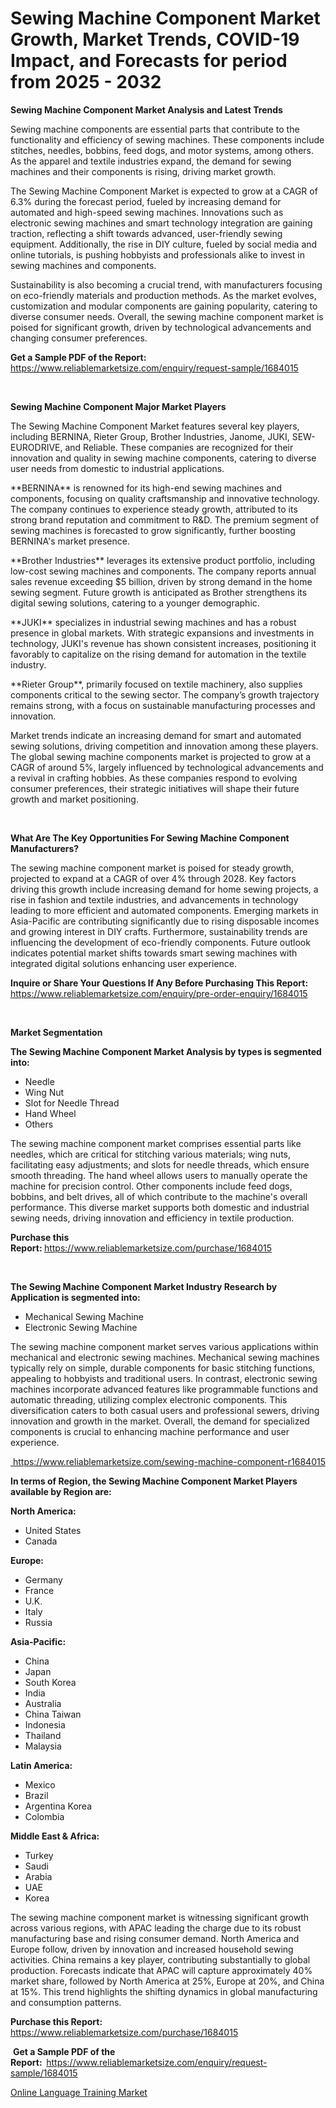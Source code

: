 <p><h1>Sewing Machine Component Market Growth, Market Trends, COVID-19 Impact, and Forecasts for period from 2025 - 2032</h1></p><p><strong>Sewing Machine Component Market Analysis and Latest Trends</strong></p>
<p><p>Sewing machine components are essential parts that contribute to the functionality and efficiency of sewing machines. These components include stitches, needles, bobbins, feed dogs, and motor systems, among others. As the apparel and textile industries expand, the demand for sewing machines and their components is rising, driving market growth. </p><p>The Sewing Machine Component Market is expected to grow at a CAGR of 6.3% during the forecast period, fueled by increasing demand for automated and high-speed sewing machines. Innovations such as electronic sewing machines and smart technology integration are gaining traction, reflecting a shift towards advanced, user-friendly sewing equipment. Additionally, the rise in DIY culture, fueled by social media and online tutorials, is pushing hobbyists and professionals alike to invest in sewing machines and components. </p><p>Sustainability is also becoming a crucial trend, with manufacturers focusing on eco-friendly materials and production methods. As the market evolves, customization and modular components are gaining popularity, catering to diverse consumer needs. Overall, the sewing machine component market is poised for significant growth, driven by technological advancements and changing consumer preferences.</p></p>
<p><strong>Get a Sample PDF of the Report:&nbsp;</strong> <a href="https://www.reliablemarketsize.com/enquiry/request-sample/1684015?utm_campaign=1889&utm_medium=2&utm_source=Github&utm_content=ia&utm_term=26032025&utm_id=sewing-machine-component">https://www.reliablemarketsize.com/enquiry/request-sample/1684015</a></p>
<p>&nbsp;</p>
<p><strong>Sewing Machine Component Major Market Players</strong></p>
<p><p>The Sewing Machine Component Market features several key players, including BERNINA, Rieter Group, Brother Industries, Janome, JUKI, SEW-EURODRIVE, and Reliable. These companies are recognized for their innovation and quality in sewing machine components, catering to diverse user needs from domestic to industrial applications.</p><p>**BERNINA** is renowned for its high-end sewing machines and components, focusing on quality craftsmanship and innovative technology. The company continues to experience steady growth, attributed to its strong brand reputation and commitment to R&D. The premium segment of sewing machines is forecasted to grow significantly, further boosting BERNINA's market presence.</p><p>**Brother Industries** leverages its extensive product portfolio, including low-cost sewing machines and components. The company reports annual sales revenue exceeding $5 billion, driven by strong demand in the home sewing segment. Future growth is anticipated as Brother strengthens its digital sewing solutions, catering to a younger demographic.</p><p>**JUKI** specializes in industrial sewing machines and has a robust presence in global markets. With strategic expansions and investments in technology, JUKI's revenue has shown consistent increases, positioning it favorably to capitalize on the rising demand for automation in the textile industry.</p><p>**Rieter Group**, primarily focused on textile machinery, also supplies components critical to the sewing sector. The company’s growth trajectory remains strong, with a focus on sustainable manufacturing processes and innovation.</p><p>Market trends indicate an increasing demand for smart and automated sewing solutions, driving competition and innovation among these players. The global sewing machine components market is projected to grow at a CAGR of around 5%, largely influenced by technological advancements and a revival in crafting hobbies. As these companies respond to evolving consumer preferences, their strategic initiatives will shape their future growth and market positioning.</p></p>
<p>&nbsp;</p>
<p><strong>What Are The Key Opportunities For Sewing Machine Component Manufacturers?</strong></p>
<p><p>The sewing machine component market is poised for steady growth, projected to expand at a CAGR of over 4% through 2028. Key factors driving this growth include increasing demand for home sewing projects, a rise in fashion and textile industries, and advancements in technology leading to more efficient and automated components. Emerging markets in Asia-Pacific are contributing significantly due to rising disposable incomes and growing interest in DIY crafts. Furthermore, sustainability trends are influencing the development of eco-friendly components. Future outlook indicates potential market shifts towards smart sewing machines with integrated digital solutions enhancing user experience.</p></p>
<p><strong>Inquire or Share Your Questions If Any Before Purchasing This Report:</strong> <a href="https://www.reliablemarketsize.com/enquiry/pre-order-enquiry/1684015?utm_campaign=1889&utm_medium=2&utm_source=Github&utm_content=ia&utm_term=26032025&utm_id=sewing-machine-component">https://www.reliablemarketsize.com/enquiry/pre-order-enquiry/1684015</a></p>
<p>&nbsp;</p>
<p><strong>Market Segmentation</strong></p>
<p><strong>The Sewing Machine Component Market Analysis by types is segmented into:</strong></p>
<p><ul><li>Needle</li><li>Wing Nut</li><li>Slot for Needle Thread</li><li>Hand Wheel</li><li>Others</li></ul></p>
<p><p>The sewing machine component market comprises essential parts like needles, which are critical for stitching various materials; wing nuts, facilitating easy adjustments; and slots for needle threads, which ensure smooth threading. The hand wheel allows users to manually operate the machine for precision control. Other components include feed dogs, bobbins, and belt drives, all of which contribute to the machine's overall performance. This diverse market supports both domestic and industrial sewing needs, driving innovation and efficiency in textile production.</p></p>
<p><strong>Purchase this Report:&nbsp;</strong><a href="https://www.reliablemarketsize.com/purchase/1684015?utm_campaign=1889&utm_medium=2&utm_source=Github&utm_content=ia&utm_term=26032025&utm_id=sewing-machine-component">https://www.reliablemarketsize.com/purchase/1684015</a></p>
<p>&nbsp;</p>
<p><strong>The Sewing Machine Component Market Industry Research by Application is segmented into:</strong></p>
<p><ul><li>Mechanical Sewing Machine</li><li>Electronic Sewing Machine</li></ul></p>
<p><p>The sewing machine component market serves various applications within mechanical and electronic sewing machines. Mechanical sewing machines typically rely on simple, durable components for basic stitching functions, appealing to hobbyists and traditional users. In contrast, electronic sewing machines incorporate advanced features like programmable functions and automatic threading, utilizing complex electronic components. This diversification caters to both casual users and professional sewers, driving innovation and growth in the market. Overall, the demand for specialized components is crucial to enhancing machine performance and user experience.</p></p>
<p><a href="https://www.reliablemarketsize.com/sewing-machine-component-r1684015?utm_campaign=1889&utm_medium=2&utm_source=Github&utm_content=ia&utm_term=26032025&utm_id=sewing-machine-component">&nbsp;https://www.reliablemarketsize.com/sewing-machine-component-r1684015</a></p>
<p><strong>In terms of Region, the Sewing Machine Component Market Players available by Region are:</strong></p>
<p>
    <p> <strong> North America: </strong>
        <ul>
            <li>United States</li>
            <li>Canada</li>
        </ul>
        </p> 
    <p> <strong> Europe: </strong>
        <ul>
            <li>Germany</li>
            <li>France</li>
            <li>U.K.</li>
            <li>Italy</li>
            <li>Russia</li>
        </ul>
        </p> 
    <p> <strong> Asia-Pacific: </strong>
        <ul>
            <li>China</li>
            <li>Japan</li>
            <li>South Korea</li>
            <li>India</li>
            <li>Australia</li>
            <li>China Taiwan</li>
            <li>Indonesia</li>
            <li>Thailand</li>
            <li>Malaysia</li>
        </ul>
        </p> 
    <p> <strong> Latin America: </strong>
        <ul>
            <li>Mexico</li>
            <li>Brazil</li>
            <li>Argentina Korea</li>
            <li>Colombia</li>
        </ul>
        </p> 
    <p> <strong> Middle East & Africa: </strong>
        <ul>
            <li>Turkey</li>
            <li>Saudi</li>
            <li>Arabia</li>
            <li>UAE</li>
            <li>Korea</li>
        </ul>
    </p>
    </p>
<p><p>The sewing machine component market is witnessing significant growth across various regions, with APAC leading the charge due to its robust manufacturing base and rising consumer demand. North America and Europe follow, driven by innovation and increased household sewing activities. China remains a key player, contributing substantially to global production. Forecasts indicate that APAC will capture approximately 40% market share, followed by North America at 25%, Europe at 20%, and China at 15%. This trend highlights the shifting dynamics in global manufacturing and consumption patterns.</p></p>
<p><strong>Purchase this Report: </strong><a href="https://www.reliablemarketsize.com/purchase/1684015?utm_campaign=1889&utm_medium=2&utm_source=Github&utm_content=ia&utm_term=26032025&utm_id=sewing-machine-component">https://www.reliablemarketsize.com/purchase/1684015</a></p>
<p>&nbsp;<strong>Get a Sample PDF of the Report:&nbsp;&nbsp;</strong><a href="https://www.reliablemarketsize.com/enquiry/request-sample/1684015?utm_campaign=1889&utm_medium=2&utm_source=Github&utm_content=ia&utm_term=26032025&utm_id=sewing-machine-component">https://www.reliablemarketsize.com/enquiry/request-sample/1684015</a></p>
<p><strong></strong></p>
<p><p><a href="https://github.com/prosalinda88/Market-Research-Report-List-7/blob/main/online-language-training-market.md?utm_campaign=1889&utm_medium=2&utm_source=Github&utm_content=ia&utm_term=26032025&utm_id=sewing-machine-component">Online Language Training Market</a></p></p>